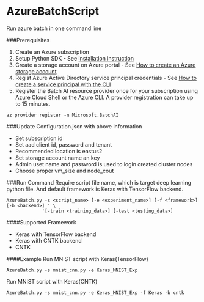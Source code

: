# AzureBatchScript
Run azure batch in one command line

###Prerequisites
1. Create an Azure subscription
2. Setup Python SDK  - See [installation instruction](https://docs.microsoft.com/en-us/python/azure/python-sdk-azure-install?view=azure-python)
3. Create a storage account on Azure portal - See [How to create an Azure storage account](https://docs.microsoft.com/en-us/azure/storage/common/storage-create-storage-account)
4. Regist Azure Active Directory service principal credentials - See [How to create a service principal with the CLI](https://docs.microsoft.com/en-us/cli/azure/create-an-azure-service-principal-azure-cli?view=azure-cli-latest)
5. Register the Batch AI resource provider once for your subscription using Azure Cloud Shell or the Azure CLI. A provider registration can take up to 15 minutes.
```
az provider register -n Microsoft.BatchAI
```

###Update Configuration.json with above information
- Set subscription id
- Set aad client id, password and tenant
- Recommended location is eastus2
- Set storage account name an key
- Admin uset name and password is used to login created cluster nodes
- Choose proper vm_size and node_cout

###Run Command
Require script file name, which is target deep learning python file.
And default framework is Keras with TensorFlow backend.
```
AzureBatch.py -s <script_name> [-e <experiment_name>] [-f <framework>] [-b <backend>] ' \
             '[-train <training_data>] [-test <testing_data>]
```
####Supported Framework
- Keras with TensorFlow backend
- Keras with CNTK backend
- CNTK

####Example
Run MNIST script with Keras(TensorFlow)
```
AzureBatch.py -s mnist_cnn.py -e Keras_MNIST_Exp
```

Run MNIST script with Keras(CNTK)
```
AzureBatch.py -s mnist_cnn.py -e Keras_MNIST_Exp -f Keras -b cntk
```
